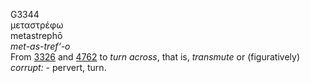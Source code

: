 G3344  
μεταστρέφω  
metastrephō  
*met-as-tref‘-o*  
From [3326](g3326) and [4762](g4762) to *turn* *across*, that is,
*transmute* or (figuratively) *corrupt:* - pervert, turn.  
